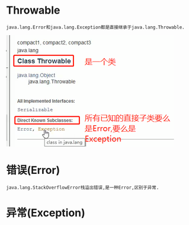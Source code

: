 # Throwable

    java.lang.Error和java.lang.Exception都是直接继承于java.lang.Throwable.

![](pics/Throwable子类.png)

# 错误(Error)

    java.lang.StackOverflowError栈溢出错误,是一种Error,区别于异常.

# 异常(Exception)
